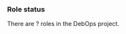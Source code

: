 ### Role status

There are <span id="role_count">?</span> roles in the DebOps project.

<table id="status">
  <tbody>
  </tbody>
</table>

